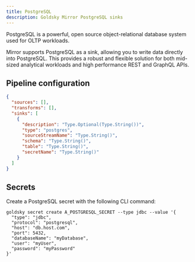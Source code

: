 ```yaml
---
title: PostgreSQL
description: Goldsky Mirror PostgreSQL sinks
---
```


PostgreSQL is a powerful, open source object-relational database system used for OLTP workloads.

Mirror supports PostgreSQL as a sink, allowing you to write data directly into PostgreSQL. This provides a robust and flexible solution for both mid-sized analytical workloads and high performance REST and GraphQL APIs.

## Pipeline configuration

```json
{
  "sources": [],
  "transforms": [],
  "sinks": [
    {
      "description": "Type.Optional(Type.String())",
      "type": "postgres",
      "sourceStreamName": "Type.String()",
      "schema": "Type.String()",
      "table": "Type.String()",
      "secretName": "Type.String()"
    }
  ]
}
```

## Secrets

Create a PostgreSQL secret with the following CLI command:

```shell
goldsky secret create A_POSTGRESQL_SECRET --type jdbc --value '{
  "type": "jdbc",
  "protocol": "postgresql",
  "host": "db.host.com",
  "port": 5432,
  "databaseName": "myDatabase",
  "user": "myUser",
  "password": "myPassword"
}'
```

##
